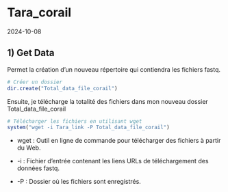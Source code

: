 Tara_corail
================
2024-10-08

## **1) Get Data**

Permet la création d’un nouveau répertoire qui contiendra les fichiers
fastq.

``` r
# Créer un dossier
dir.create("Total_data_file_corail")
```

Ensuite, je télécharge la totalité des fichiers dans mon nouveau dossier
Total_data_file_corail

``` r
# Télécharger les fichiers en utilisant wget
system("wget -i Tara_link -P Total_data_file_corail")
```

- wget : Outil en ligne de commande pour télécharger des fichiers à
  partir du Web.

- -i : Fichier d’entrée contenant les liens URLs de téléchargement des
  données fastq.

- -P : Dossier où les fichiers sont enregistrés.

